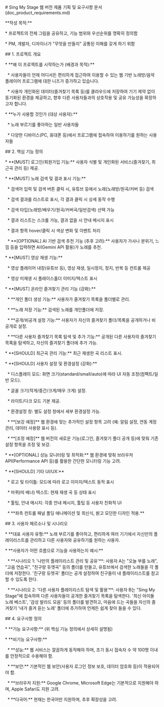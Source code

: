 \# Sing My Stage 웹 버전 제품 기획 및 요구사항 문서 (doc_product_requirements.md)

\*\*작성 목적:\*\*

\* 프로젝트의 전체 그림을 공유하고, 기능 범위와 우선순위를 명확히 정의함

\* PM, 개발자, 디자이너가 "무엇을 만들지" 공통된 이해를 갖게 하기 위함

\## 1. 프로젝트 개요

\* \*\*왜 이 프로젝트를 시작하는가 (배경과 목적):\*\*

  \* 사용자들이 언제 어디서든 편리하게 접근하여 이용할 수 있는 웹 기반 노래방/음악 플레이어 프로그램에 대한 니즈가 증가하고 있습니다.

  \* 사용자 개인화된 데이터(즐겨찾기 목록 등)를 클라우드에 저장하여 기기 제약 없이 동기화된 환경을 제공하고, 향후 다른 사용자들과의 상호작용 및 공유 가능성을 확장하고자 합니다.

\* \*\*누가 사용할 것인가 (대상 사용자):\*\*

  \* 노래 부르기를 좋아하는 일반 사용자들

  \* 다양한 디바이스(PC, 휴대폰 등)에서 프로그램에 접속하여 이용하기를 원하는 사용자들

\## 2. 핵심 기능 정의

\* \*\*\[MUST] 로그인/회원가입 기능:\*\* 사용자 식별 및 개인화된 서비스(즐겨찾기, 최근곡 관리 등) 제공.

\* \*\*\[MUST] 노래 검색 및 결과 표시 기능:\*\*

  \* 검색어 입력 및 검색 버튼 클릭 시, 유튜브 등에서 노래(노래방/원곡/커버 등) 검색

  \* 검색 결과를 리스트로 표시, 각 결과 클릭 시 상세 동작 수행

  \* 검색 타입(노래방/배우기/원곡/커버곡/일반검색) 선택 가능

  \* 결과 리스트는 스크롤 가능, 결과 없을 시 안내 메시지 표시

  \* 결과 항목 hover/클릭 시 색상 변화 및 이벤트 처리

  \* \*\*\[OPTIONAL] AI 기반 검색 추천 기능 (추후 고려):\*\* 사용자가 가사나 분위기, 느낌 등을 입력하면 AI(Gemini API 활용)가 노래를 추천.

\* \*\*\[MUST] 영상 재생 기능:\*\*

  \* 영상 플레이어 내장(유튜브 등), 영상 재생, 일시정지, 정지, 반복 등 컨트롤 제공

  \* 영상 미재생 시 플레이스홀더 이미지/텍스트 표시

\* \*\*\[MUST] 온라인 즐겨찾기 관리 기능 (강화):\*\*

  \* \*\*개인 폴더 생성 기능:\*\* 사용자가 즐겨찾기 목록을 폴더별로 관리.

  \* \*\*노래 저장 기능:\*\* 검색된 노래를 개인폴더에 저장.

  \* \*\*공개/비공개 설정 기능:\*\* 사용자가 자신의 즐겨찾기 폴더/목록을 공개하거나 비공개로 설정.

  \* \*\*다른 사용자 즐겨찾기 목록 탐색 및 추가 기능:\*\* 공개된 다른 사용자의 즐겨찾기 목록을 탐색하고, 자신의 즐겨찾기 폴더에 추가 가능.

\* \*\*\[SHOULD] 최근곡 관리 기능:\*\* 최근 재생한 곡 리스트 표시.

\* \*\*\[SHOULD] 사용자 설정 및 환경설정 (강화):\*\*

  \* 디스플레이 모드: 화면 크기(standard/small/auto)에 따라 UI 자동 조정(컴팩트/일반 모드).

  \* 글꼴 크기(작게/중간/크게/매우 크게) 설정.

  \* 라이트/다크 모드 기본 제공.

  \* 환경설정 창: 별도 설정 창에서 세부 환경설정 가능.

  \* \*\*\[보강 예정]\*\* 웹 환경에 맞는 추가적인 설정 항목 고려 (예: 알림 설정, 연동 계정 관리, 데이터 사용량 표시 등).

  \* \*\*\[조정 예정]\*\* 웹 버전의 새로운 기능(로그인, 즐겨찾기 폴더 공개 등)에 맞춰 기존 설정 항목을 조정 및 보강.

\* \*\*\[OPTIONAL] 성능 모니터링 및 최적화:\*\* 웹 환경에 맞춰 브라우저 API(Performance API 등)를 활용한 간단한 모니터링 기능 고려.

\* \*\*\[SHOULD] 기타 UI/UX:\*\*

  \* 로고 및 타이틀: 모드에 따라 로고 이미지/텍스트 동적 표시

  \* 마퀴(띠 배너) 텍스트: 현재 재생 곡 등 상태 표시

  \* 툴팁, 안내 메시지: 각종 안내 메시지, 툴팁 등 사용자 친화적 UI

  \* \*\*좌측 컨트롤 패널 폴딩 애니메이션 및 최신식, 밝고 모던한 디자인 적용.\*\*

\## 3. 사용자 페르소나 및 시나리오

\* \*\*대표 사용자 유형:\*\* 노래 부르기를 좋아하고, 편리하게 여러 기기에서 자신만의 플레이리스트를 관리하고 다른 사용자와 공유하기를 원하는 사용자.

\* \*\*사용자가 어떤 흐름으로 기능을 사용하는지 예시:\*\*

  \* \*\*시나리오 1: '나만의 플레이리스트 관리 및 공유'\*\*: 사용자 A는 "오늘 부를 노래", "고음 연습곡", "친구랑 듀엣곡" 등의 폴더를 만들고, 유튜브에서 검색한 노래들을 각 폴더에 저장한다. '친구랑 듀엣곡' 폴더는 공개 설정하여 친구들이 내 플레이리스트를 참고할 수 있도록 한다.

  \* \*\*시나리오 2: '다른 사용자 플레이리스트 탐색 및 활용'\*\*: 사용자 B는 "Sing My Stage"에 접속하여 다른 사용자들이 공개한 즐겨찾기 목록을 탐색한다. '최신 아이돌 노래 베스트', '감성 발라드 모음' 등의 폴더를 발견하고, 마음에 드는 곡들을 자신의 즐겨찾기 '내가 즐겨 듣는 노래' 폴더에 추가하여 언제든 쉽게 찾아 들을 수 있다.

\## 4. 요구사항 정의

\* \*\*기능 요구사항:\*\* (위 핵심 기능 정의에서 상세히 설명됨)

\* \*\*비기능 요구사항:\*\*

  \* \*\*성능:\*\* 웹 서비스는 깔끔하게 동작해야 하며, 초기 동시 접속자 수 약 100명 이내를 안정적으로 수용해야 함.

  \* \*\*보안:\*\* 기본적인 웹 보안(사용자 로그인 정보 보호, 데이터 암호화 등)이 적용되어야 함.

  \* \*\*브라우저 지원:\*\* Google Chrome, Microsoft Edge는 기본적으로 지원해야 하며, Apple Safari도 지원 고려.

  \* \*\*다국어:\*\* 현재는 한국어만 지원하며, 추후 확장성을 고려.
